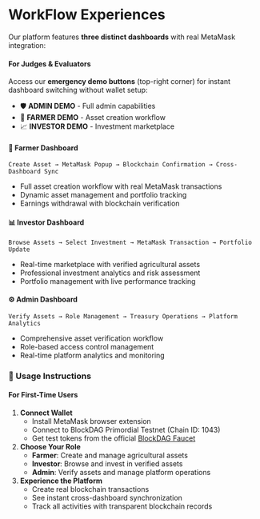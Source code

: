 # WorkFlow Experiences

Our platform features **three distinct dashboards** with real MetaMask integration:

#### For Judges & Evaluators

Access our **emergency demo buttons** (top-right corner) for instant dashboard switching without wallet setup:

* 🛡️ **ADMIN DEMO** - Full admin capabilities
* 🌾 **FARMER DEMO** - Asset creation workflow
* 📈 **INVESTOR DEMO** - Investment marketplace



#### 🌾 Farmer Dashboard

```
Create Asset → MetaMask Popup → Blockchain Confirmation → Cross-Dashboard Sync
```

* Full asset creation workflow with real MetaMask transactions
* Dynamic asset management and portfolio tracking
* Earnings withdrawal with blockchain verification

#### 📊 Investor Dashboard

```
Browse Assets → Select Investment → MetaMask Transaction → Portfolio Update
```

* Real-time marketplace with verified agricultural assets
* Professional investment analytics and risk assessment
* Portfolio management with live performance tracking

#### ⚙️ Admin Dashboard

```
Verify Assets → Role Management → Treasury Operations → Platform Analytics
```

* Comprehensive asset verification workflow
* Role-based access control management
* Real-time platform analytics and monitoring



### 📱 Usage Instructions

#### For First-Time Users

1. **Connect Wallet**
   * Install MetaMask browser extension
   * Connect to BlockDAG Primordial Testnet (Chain ID: 1043)
   * Get test tokens from the official [BlockDAG Faucet](https://faucet.bdag.io)
2. **Choose Your Role**
   * **Farmer**: Create and manage agricultural assets
   * **Investor**: Browse and invest in verified assets
   * **Admin**: Verify assets and manage platform operations
3. **Experience the Platform**
   * Create real blockchain transactions
   * See instant cross-dashboard synchronization
   * Track all activities with transparent blockchain records

